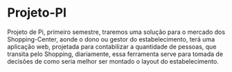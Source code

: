 # Projeto-PI

Projeto de Pi, primeiro semestre, traremos uma solução para o mercado dos Shopping-Center, aonde o dono ou gestor do estabelecimento, terá uma aplicação web,
projetada para contabilizar a quantidade de pessoas, que transita pelo Shopping, diariamente, essa ferramenta serve para tomada de decisões de como seria melhor 
ser montado o layout do estabelecimento.
